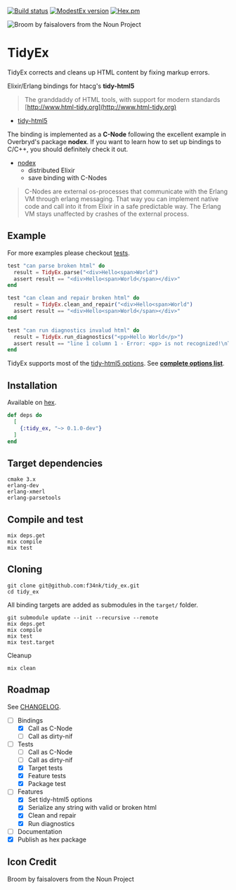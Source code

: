 [![Build status](https://travis-ci.org/f34nk/tidy_ex.svg?branch=master)](https://travis-ci.org/f34nk/tidy_ex)
[![ModestEx version](https://img.shields.io/hexpm/v/tidy_ex.svg)](https://hex.pm/packages/tidy_ex)
[![Hex.pm](https://img.shields.io/hexpm/dt/tidy_ex.svg)](https://hex.pm/packages/tidy_ex)

![Broom by faisalovers from the Noun Project](https://github.com/f34nk/tidy_ex/blob/master/tidy_ex_icon.png)

# TidyEx

TidyEx corrects and cleans up HTML content by fixing markup errors.

Elixir/Erlang bindings for htacg's **tidy-html5**

>The granddaddy of HTML tools, with support for modern standards [http://www.html-tidy.org](http://www.html-tidy.org)

- [tidy-html5](https://github.com/htacg/tidy-html5)

The binding is implemented as a **C-Node** following the excellent example in Overbryd's package **nodex**. If you want to learn how to set up bindings to C/C++, you should definitely check it out.

- [nodex](https://github.com/Overbryd/nodex)
  - distributed Elixir
  - save binding with C-Nodes

>C-Nodes are external os-processes that communicate with the Erlang VM through erlang messaging. That way you can implement native code and call into it from Elixir in a safe predictable way. The Erlang VM stays unaffected by crashes of the external process.

## Example
For more examples please checkout [tests](https://github.com/f34nk/tidy_ex/tree/master/test).
```elixir
test "can parse broken html" do
  result = TidyEx.parse("<div>Hello<span>World")
  assert result == "<div>Hello<span>World</span></div>"
end

test "can clean and repair broken html" do
  result = TidyEx.clean_and_repair("<div>Hello<span>World")
  assert result == "<div>Hello<span>World</span></div>"
end

test "can run diagnostics invalud html" do
  result = TidyEx.run_diagnostics("<pp>Hello World</p>")
  assert result == "line 1 column 1 - Error: <pp> is not recognized!\nThis document has errors that must be fixed before\nusing HTML Tidy to generate a tidied up version."
end
```

TidyEx supports most of the [tidy-html5 options](http://api.html-tidy.org/tidy/tidylib_api_5.6.0/group__public__enumerations.html#ga3a1401652599150188a168dade7dc150).
See [**complete options list**](https://github.com/f34nk/tidy_ex/blob/master/OPTIONS.md).

## Installation

Available on [hex](https://hex.pm/packages/tidy_ex).

```elixir
def deps do
  [
    {:tidy_ex, "~> 0.1.0-dev"}
  ]
end
```

## Target dependencies
```
cmake 3.x
erlang-dev
erlang-xmerl
erlang-parsetools
```
## Compile and test
```
mix deps.get
mix compile
mix test
```
## Cloning
```
git clone git@github.com:f34nk/tidy_ex.git
cd tidy_ex
```
All binding targets are added as submodules in the `target/` folder.
```
git submodule update --init --recursive --remote
mix deps.get
mix compile
mix test
mix test.target
```
Cleanup
```
mix clean
```
## Roadmap

See [CHANGELOG](https://github.com/f34nk/tidy_ex/blob/master/CHANGELOG.md).

- [ ] Bindings
  - [x] Call as C-Node
  - [ ] Call as dirty-nif
- [ ] Tests
  - [ ] Call as C-Node
  - [ ] Call as dirty-nif
  - [x] Target tests
  - [x] Feature tests
  - [x] Package test
- [ ] Features
  - [x] Set tidy-html5 options
  - [x] Serialize any string with valid or broken html
  - [x] Clean and repair
  - [x] Run diagnostics
- [ ] Documentation
- [x] Publish as hex package

## Icon Credit

Broom by faisalovers from the Noun Project
